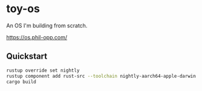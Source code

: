 # toy-os

An OS I'm building from scratch.

https://os.phil-opp.com/

## Quickstart

```bash
rustup override set nightly
rustup component add rust-src --toolchain nightly-aarch64-apple-darwin
cargo build
```
